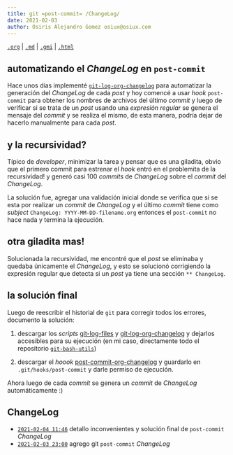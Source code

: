 ```yaml
---
title: git =post-commit= /ChangeLog/
date: 2021-02-03
author: Osiris Alejandro Gomez osiux@osiux.com
---
```


[`.org`](https://gitlab.com/osiux/osiux.gitlab.io/-/raw/master/2021-02-03-git-post-commit-changelog.org) |
[`.md`](https://gitlab.com/osiux/osiux.gitlab.io/-/raw/master/2021-02-03-git-post-commit-changelog.md) |
[`.gmi`](gemini://gmi.osiux.com/2021-02-03-git-post-commit-changelog.gmi) |
[`.html`](https://osiux.gitlab.io/2021-02-03-git-post-commit-changelog.html)

## automatizando el *ChangeLog* en `post-commit`

Hace unos días implementé
[`git-log-org-changelog`](2021-02-01-git-log-org-changelog) para
automatizar la generación del *ChangeLog* de cada *post* y hoy comencé a
usar *hook* `post-commit` para obtener los nombres de archivos del
último *commit* y luego de verificar si se trata de un *post* usando una
*expresión regular* se genera el mensaje del *commit* y se realiza el
mismo, de esta manera, podría dejar de hacerlo manualmente para cada
*post*.

## y la recursividad?

Típico de *developer*, minimizar la tarea y pensar que es una giladita,
obvio que el primero commit para estrenar el *hook* entró en el
problemita de la recursividad! y generó casi 100 *commits* de
*ChangeLog* sobre el *commit* del *ChangeLog*.

La solución fue, agregar una validación inicial donde se verifica que si
se esta por realizar un *commit* de *ChangeLog* y el último *commit*
tiene como *subject* `ChangeLog: YYYY-MM-DD-filename.org` entonces el
`post-commit` no hace nada y termina la ejecución.

## otra giladita mas!

Solucionada la recursividad, me encontré que el *post* se eliminaba y
quedaba únicamente el *ChangeLog*, y esto se solucionó corrigiendo la
expresión regular que detecta si un *post* ya tiene una sección
`** ChangeLog`.

## la solución final

Luego de reescribir el historial de `git` para corregir todos los
errores, documento la solución:

1.  descargar los *scripts*
[git-log-files](https://gitlab.com/osiux/git-bash-utils/-/raw/master/git-log-files)
y
[git-log-org-changelog](https://gitlab.com/osiux/git-bash-utils/-/raw/master/git-log-org-changelog)
y dejarlos accesibles para su ejecución (en mi caso, directamente
todo el repositorio
[`git-bash-utils`](https://gitlab.com/osiux/git-bash-utils/))

2.  descargar el *hoook*
[post-commit-org-changelog](https://gitlab.com/osiux/git-bash-utils/-/raw/master/post-commit-org-changelog)
y guardarlo en `.git/hooks/post-commit` y darle permiso de
ejecución.

Ahora luego de cada *commit* se genera un *commit* de *ChangeLog*
automáticamente :)

## ChangeLog

-   [`2021-02-04 11:46`](https://gitlab.com/osiux/osiux.gitlab.io/-/commit/0c95f6b70f0cb765decca57ad01116a568bafbf4)
detallo inconvenientes y solución final de `post-commit` *ChangeLog*
-   [`2021-02-03 23:00`](https://gitlab.com/osiux/osiux.gitlab.io/-/commit/736b44d0b43f4fb420ae9cab5585b28ac953b41a)
agrego git `post-commit` *ChangeLog*
